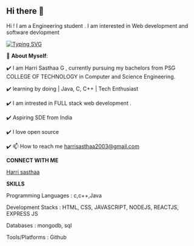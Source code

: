## Hi there 👋


Hi ! I am a Engineering student . I am interested in Web development and software devlopment

<a href="https://git.io/typing-svg"><img src="https://readme-typing-svg.demolab.com?font=Fira+Code&pause=1000&color=FF341F&background=DE3DFF00&random=false&width=435&lines=Aspiring+Full+Stack+Developer;B.E+CSE+at+PSG+COLLEGE+OF+TECHNOLOGY" alt="Typing SVG" /></a>

🌱 **About Myself**:

✔️ I am Harri Sasthaa G , currently pursuing my bachelors from PSG COLLEGE OF TECHNOLOGY in Computer and Science Engineering.

✔️ learning by doing | Java, C, C++ | Tech Enthusiast

✔️ I am intrested in FULL stack web development .

✔️ Aspiring SDE from India

✔️ I love open source

✔️ 📫 How to reach me harrisasthaa2003@gmail.com


**CONNECT WITH ME**

[Harri sasthaa](https://www.linkedin.com/in/harri-sasthaa-446661243)

**SKILLS**

Programming Languages	: c,c++,Java

Development Stacks	  : HTML, CSS, JAVASCRIPT, NODEJS, REACTJS, EXPRESS JS

Databases	            : mongodb, sql

Tools/Platforms	      : Github
